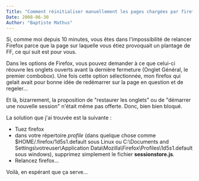 ```yaml
---
Title: "Comment réinitialiser manuellement les pages chargées par firefox au démarrage"
Date: 2008-06-30
Author: "Baptiste Mathus"
---
```




Si, comme moi depuis 10 minutes, vous êtes dans l'impossibilité de
relancer Firefox parce que la page sur laquelle vous étiez provoquait un
plantage de FF, ce qui suit est pour vous.

Dans les options de Firefox, vous pouvez demander à ce que celui-ci
réouvre les onglets ouverts avant la dernière fermeture (Onglet Général,
le premier combobox). Une fois cette option sélectionnée, mon firefox
qui gelait avait pour bonne idée de redémarrer sur la page en question
et de regeler...

Et là, bizarrement, la proposition de "restaurer les onglets" ou de
"démarrer une nouvelle session" n'était même pas offerte. Donc, bien
bien bloqué.

La solution que j'ai trouvée est la suivante :

-   Tuez firefox
-   dans votre répertoire *profile* (dans quelque chose comme
    \$HOME/.firefox/1d5s1.default sous Linux ou C:\\Documents and
    Settings\\votreuser\\Application
    Data\\Mozilla\\Firefox\\Profiles\\1d5s1.default sous windows),
    supprimez simplement le fichier **sessionstore.js**.
-   Relancez firefox...

Voilà, en espérant que ça serve...

